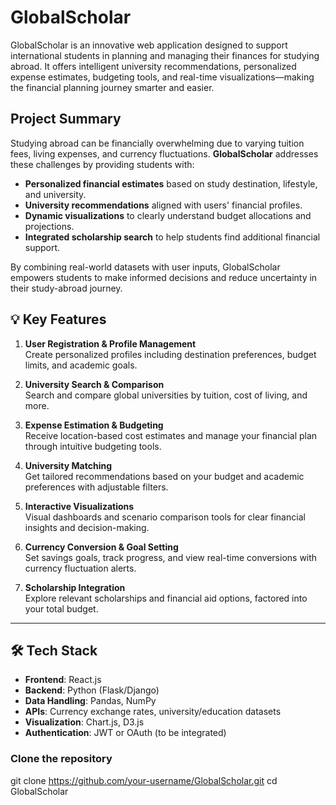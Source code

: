 # GlobalScholar 

GlobalScholar is an innovative web application designed to support international students in planning and managing their finances for studying abroad. It offers intelligent university recommendations, personalized expense estimates, budgeting tools, and real-time visualizations—making the financial planning journey smarter and easier.


## Project Summary

Studying abroad can be financially overwhelming due to varying tuition fees, living expenses, and currency fluctuations. **GlobalScholar** addresses these challenges by providing students with:

- **Personalized financial estimates** based on study destination, lifestyle, and university.
- **University recommendations** aligned with users' financial profiles.
- **Dynamic visualizations** to clearly understand budget allocations and projections.
- **Integrated scholarship search** to help students find additional financial support.

By combining real-world datasets with user inputs, GlobalScholar empowers students to make informed decisions and reduce uncertainty in their study-abroad journey.


## 💡 Key Features

1. **User Registration & Profile Management**  
   Create personalized profiles including destination preferences, budget limits, and academic goals.

2. **University Search & Comparison**  
   Search and compare global universities by tuition, cost of living, and more.

3. **Expense Estimation & Budgeting**  
   Receive location-based cost estimates and manage your financial plan through intuitive budgeting tools.

4. **University Matching**  
   Get tailored recommendations based on your budget and academic preferences with adjustable filters.

5. **Interactive Visualizations**  
   Visual dashboards and scenario comparison tools for clear financial insights and decision-making.

6. **Currency Conversion & Goal Setting**  
   Set savings goals, track progress, and view real-time conversions with currency fluctuation alerts.

7. **Scholarship Integration**  
   Explore relevant scholarships and financial aid options, factored into your total budget.

---

## 🛠️ Tech Stack

- **Frontend**: React.js  
- **Backend**: Python (Flask/Django)  
- **Data Handling**: Pandas, NumPy  
- **APIs**: Currency exchange rates, university/education datasets  
- **Visualization**: Chart.js, D3.js  
- **Authentication**: JWT or OAuth (to be integrated)


###  Clone the repository

git clone https://github.com/your-username/GlobalScholar.git
cd GlobalScholar

